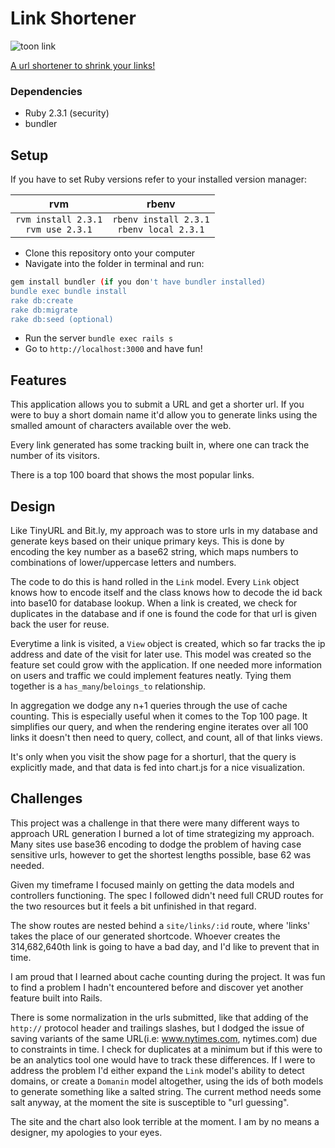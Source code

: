 # Link Shortener

![toon link](https://media.giphy.com/media/10tXRzZ3yObQ1G/giphy.gif)

[A url shortener to shrink your links!](https://toonlinks.herokuapp.com/)

### Dependencies

- Ruby 2.3.1 (security)
- bundler

## Setup

If you have to set Ruby versions refer to your installed version manager:

|rvm|rbenv|
|:---:|:---:|
|`rvm install 2.3.1`<br>`rvm use 2.3.1` |`rbenv install 2.3.1`<br>`rbenv local 2.3.1`|


- Clone this repository onto your computer
- Navigate into the folder in terminal and run:

```bash
gem install bundler (if you don't have bundler installed)
bundle exec bundle install
rake db:create
rake db:migrate
rake db:seed (optional)
```
- Run the server `bundle exec rails s`
- Go to `http://localhost:3000` and have fun!

## Features

This application allows you to submit a URL and get a shorter url. If you were to buy a short domain name it'd allow you to generate links using the smalled amount of characters available over the web.

Every link generated has some tracking built in, where one can track the number of its visitors.

There is a top 100 board that shows the most popular links.

## Design

Like TinyURL and Bit.ly, my approach was to store urls in my database and generate keys based on their unique primary keys. This is done by encoding the key number as a base62 string, which maps numbers to combinations of lower/uppercase letters and numbers.

The code to do this is hand rolled in the `Link` model. Every `Link` object knows how to encode itself and the class knows how to decode the id back into base10 for database lookup. When a link is created, we check for duplicates in the database and if one is found the code for that url is given back the user for reuse.

Everytime a link is visited, a `View` object is created, which so far tracks the ip address and date of the visit for later use. This model was created so the feature set could grow with the application. If one needed more information on users and traffic we could implement features neatly. Tying them together is a `has_many`/`beloings_to` relationship.

In aggregation we dodge any n+1 queries through the use of cache counting. This is especially useful when it comes to the Top 100 page. It simplifies our query, and when the rendering engine iterates over all 100 links it doesn't then need to query, collect, and count, all of that links views.

It's only when you visit the show page for a shorturl, that the query is explicitly made, and that data is fed into chart.js for a nice visualization.

## Challenges

This project was a challenge in that there were many different ways to approach URL generation I burned a lot of time strategizing my approach. Many sites use base36 encoding to dodge the problem of having case sensitive urls, however to get the shortest lengths possible, base 62 was needed.

Given my timeframe I focused mainly on getting the data models and controllers functioning. The spec I followed didn't need full CRUD routes for the two resources but it feels a bit unfinished in that regard.

The show routes are nested behind a `site/links/:id` route, where 'links' takes the place of our generated shortcode. Whoever creates the 314,682,640th link is going to have a bad day, and I'd like to prevent that in time.

I am proud that I learned about cache counting during the project. It was fun to find a problem I hadn't encountered before and discover yet another feature built into Rails.

There is some normalization in the urls submitted, like that adding of the `http://` protocol header and trailings slashes, but I dodged the issue of saving variants of the same URL(i.e: www.nytimes.com, nytimes.com) due to constraints in time. I check for duplicates at a minimum but if this were to be an analytics tool one would have to track these differences. If I were to address the problem I'd either expand the `Link` model's ability to detect domains, or create a `Domanin` model altogether, using the ids of both models to generate something like a salted string. The current method needs some salt anyway, at the moment the site is susceptible to "url guessing".

The site and the chart also look terrible at the moment. I am by no means a designer, my apologies to your eyes.







